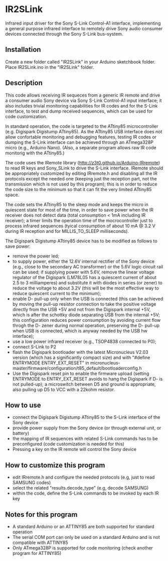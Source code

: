 # IR2SLink
Infrared input driver for the Sony S-Link Control-A1 interface, implementing a general purpose infrared interface to remotely drive Sony audio consumer devices connected through the Sony S-Link bus-system.

## Installation
Create a new folder called "IR2SLink" in your Arduino sketchbook folder.
Place IR2SLink.ino in the "IR2SLink" folder.

## Description
This code allows receiving IR sequeces from a generic IR remote and drive a consumer
audio Sony device via Sony S-Link Control-A1 input interface; it also includes
trivial monitoring capabilities for IR codes and for the S-Link interface, to test
and dump received sequences, which can be used for code customization.

In standard operation, the code is targeted to the ATtiny85 microcontroller (e.g.
Digispark Digistump ATtiny85). As the ATtiny85 USB interface does not allow
confortable monitoring and debugging features, testing IR codes or dumping the
S-Link interface can be achieved through an ATmega328P micro (e.g., Arduino Nano).
(Also, a separate program allows raw IR code monitorig with the ATtiny85.)

The code uses the IRemote library (http://z3t0.github.io/Arduino-IRremote) to read IR
keys and Sony_SLink to drive the S-Link interface. IRemote should be appropriately
customized by editing IRremote.h and disabling all the IR protocols except the needed
one (keeping just the reception part, not the transmission which is not used by this
program); this is in order to reduce the code size to the minimum so that it can fit
the very limited ATtiny85 space.

The code sets the ATtiny85 to the sleep mode and keeps the micro in quiescent state
for most of the time, in order to save power when the IR receiver does not detect
data (total consumption < 1mA including IR receiver); a timer limits the operation
time of the mocrocontroller just to process infrared sequences (tyical consumption of
about 10 mA @ 3.2 V during IR reception and for MILLIS_TO_SLEEP milliseconds).

The Digispark Digistump ATtiny85 device has to be modified as follows to save power:
- remove the power led;
- to supply power, either the 12.6V internal rectifier of the Sony device (e.g., close
  to the secondary AC transformer) or the 5.6V logic circuit rail can be used; if
  supplying power with 5.6V, remove the linear voltage regulator of the Digispark
  (LM78L05 has a quiescent current of about 2.5 to 3 milliamperes) and substitute it
  with diodes in series (or zener) to reduce the voltage to about 3.2V (this will be
  the most effective way to reduce quiescent current to the minimum);
- enable D- pull-up only when the USB is connected (this can be achieved by moving 
  the pull-up resistor connection to take the positive voltage directly from the 
  USB +5V and not from the Digispark internal +5V, which is after the schottky diode
  separating USB from the internal +5V; this configuration reduces power consumption
  by avoiding current flow throgh the D- zener during normal operation, preserving
  the D- pull-up when USB is connected, which is anyway needed by the USB hw interface);
- use a low power infrared receiver (e.g., TSOP4838 connected to P0);
- connect S-Link to P2
- flash the Digispark bootloader with the latest Micronucleus V2.03 version (which has
  a significantly compact size) and with "#define ENTRYMODE ENTRY_EXT_RESET" in
  micronucleus-master/firmware/configuration/t85_default/bootloaderconfig.h
- Use the Digispark reset pin to enable the firmware upload (setting ENTRYMODE to
  ENTRY_EXT_RESET avoids to hang the Digispark if D- is not pulled-up); a microswitch
  between D5 and ground is appropriate, also pulling up D5 to VCC with a 22kohm resistor.

## How to use
- connect the Digispark Digistump ATtiny85 to the S-Link interface of the Sony device
- provide power supply from the Sony device (or through external unit, or battery)
- the mapping of IR sequences with related S-Link commands has to be preconfigured
  (code customization is needed for this)
- Pressing a key on the IR remote will control the Sony device

## How to customize this program
- edit IRremote.h and configure the needed protocols (e.g, just to read SAMSUNG codes)
- select the related "results.decode_type" (e.g, decode SAMSUNG)
- within the code, define the S-Link commands to be invoked by each IR key

## Notes for this program
 - A standard Arduino or an ATTINY85 are both supported for standard operation
 - The serial COM port can only be used on a standard Arduino and is not compatible
   with ATTINY85
 - Only ATmega328P is supported for code monitoring (check another program for
   ATTINY85)
